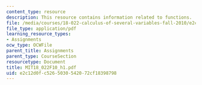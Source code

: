 ```yaml
---
content_type: resource
description: This resource contains information related to functions.
file: /media/courses/18-022-calculus-of-several-variables-fall-2010/e2c12d0fc5265030542072cf18398798_MIT18_022F10_h1.pdf
file_type: application/pdf
learning_resource_types:
- Assignments
ocw_type: OCWFile
parent_title: Assignments
parent_type: CourseSection
resourcetype: Document
title: MIT18_022F10_h1.pdf
uid: e2c12d0f-c526-5030-5420-72cf18398798
---
```

